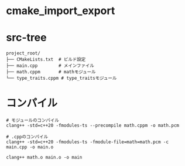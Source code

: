 # cmake_import_export

# src-tree
    project_root/
    ├── CMakeLists.txt  # ビルド設定
    ├── main.cpp        # メインファイル
    ├── math.cppm       # mathモジュール
    └── type_traits.cppm # type_traitsモジュール


# コンパイル
    # モジュールのコンパイル
    clang++ -std=c++20 -fmodules-ts --precompile math.cppm -o math.pcm

    # .cppのコンパイル
    clang++ -std=c++20 -fmodules-ts -fmodule-file=math=math.pcm -c main.cpp -o main.o

    clang++ math.o main.o -o main
